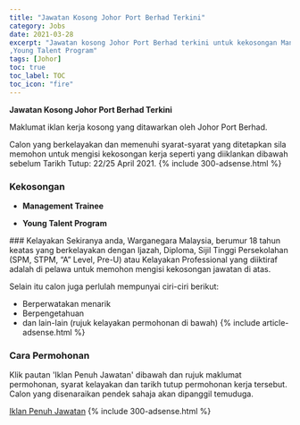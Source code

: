 ```yaml
---
title: "Jawatan Kosong Johor Port Berhad Terkini" 
category: Jobs 
date: 2021-03-28 
excerpt: "Jawatan kosong Johor Port Berhad terkini untuk kekosongan Management Trainee
,Young Talent Program" 
tags: [Johor] 
toc: true 
toc_label: TOC 
toc_icon: "fire" 
--- 
```


**Jawatan Kosong Johor Port Berhad Terkini**

Maklumat iklan kerja kosong yang ditawarkan oleh Johor Port Berhad. 

Calon yang berkelayakan dan memenuhi syarat-syarat yang ditetapkan sila memohon untuk mengisi kekosongan kerja seperti yang diiklankan dibawah sebelum Tarikh Tutup: 22/25 April 2021. 
{% include 300-adsense.html %} 
### Kekosongan 
<ul>
<li>
<p><strong>Management Trainee</strong></p>
</li>
<li><strong>Young Talent Program</strong></li>
</ul> 
### Kelayakan 
Sekiranya anda, Warganegara Malaysia, berumur 18 tahun keatas yang berkelayakan dengan Ijazah, Diploma, Sijil Tinggi Persekolahan (SPM, STPM, “A” Level, Pre-U) atau Kelayakan Professional yang diiktiraf adalah di pelawa untuk memohon mengisi kekosongan jawatan di atas.

Selain itu calon juga perlulah mempunyai ciri-ciri berikut:
- Berperwatakan menarik
- Berpengetahuan
- dan lain-lain (rujuk kelayakan permohonan di bawah) 
{% include article-adsense.html %} 
### Cara Permohonan 
Klik pautan 'Iklan Penuh Jawatan' dibawah dan rujuk maklumat permohonan, syarat kelayakan dan tarikh tutup permohonan kerja tersebut.
Calon yang disenaraikan pendek sahaja akan dipanggil temuduga.

<a href="https://candidates.myfuturejobs.gov.my/search-jobs?what=JOHOR%20PORT%20BERHAD&jobId=fa586024b2cb4e13a7f20d1abbbe68fa" class="btn btn--info" target="_blank" rel="nofollow noopenner">Iklan Penuh Jawatan</a> 
{% include 300-adsense.html %} 
